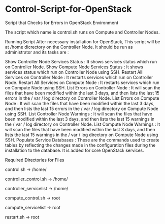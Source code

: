 # Control-Script-for-OpenStack
Script that Checks for Errors in OpenStack Environment


The script which name is control.sh runs on Compute and Controller Nodes.

Running Script
After necessary installation for OpenStack, This script will be at /home dicrectory on the Controller Node. It should be run as administrator and its tasks are : 

Show Controller Node Services Status : It shows services status which run on Controller Node.
Show Compute Node Services Status : It shows services status which run on Controller Node using SSH.
Restart All Services on Controller Node : It restarts services which run on Controller Node.
Restart All Services on Compute Node :  It restarts services which run on Compute Node using SSH.
List Errors on Controller Node : It will scan the files that have been modified within the last 3 days, and then lists the last 15 errors in the / var / log directory on Controller Node.
List Errors on Compute Node : It will scan the files that have been modified within the last 3 days, and then lists the last 15 errors in the / var / log directory on Compute Node using SSH.
List Controller Node Warnings : It will scan the files that have been modified within the last 3 days, and then lists the last 15 warnings in the / var / log directory on Controller Node.
List Compute Node Warnings :  It will scan the files that have been modified within the last 3 days, and then lists the last 15 warnings in the / var / log directory on Compute Node using SSH.
Populate Service Databases : These are the commands used to create tables by reflecting the changes made in the configuration files during the installation to the database. It is added for core OpenStack services.

Required Directories for Files

control.sh -> /home/

controller_control.sh -> /home/

controller_servicelist -> /home/

compute_control.sh ->  root

compute_servicelist -> root

restart.sh -> root
